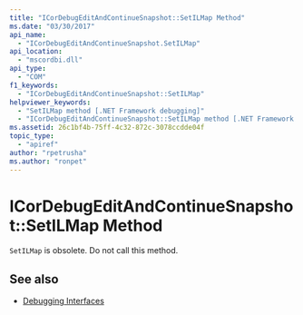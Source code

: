 ```yaml
---
title: "ICorDebugEditAndContinueSnapshot::SetILMap Method"
ms.date: "03/30/2017"
api_name: 
  - "ICorDebugEditAndContinueSnapshot.SetILMap"
api_location: 
  - "mscordbi.dll"
api_type: 
  - "COM"
f1_keywords: 
  - "ICorDebugEditAndContinueSnapshot::SetILMap"
helpviewer_keywords: 
  - "SetILMap method [.NET Framework debugging]"
  - "ICorDebugEditAndContinueSnapshot::SetILMap method [.NET Framework debugging]"
ms.assetid: 26c1bf4b-75ff-4c32-872c-3078ccdde04f
topic_type: 
  - "apiref"
author: "rpetrusha"
ms.author: "ronpet"
---
```

# ICorDebugEditAndContinueSnapshot::SetILMap Method
`SetILMap` is obsolete. Do not call this method.  
  
## See also

- [Debugging Interfaces](../../../../docs/framework/unmanaged-api/debugging/debugging-interfaces.md)
